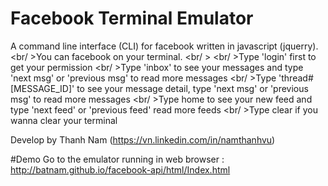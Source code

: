 # Facebook Terminal Emulator
A command line interface (CLI) for facebook  written in javascript (jquerry). 
<br/ >You can facebook on your terminal.
<br/ >
<br/ >Type 'login' first to get your permission
<br/ >Type 'inbox' to see your messages and type 'next msg' or 'previous msg' to read more messages
<br/ >Type 'thread#[MESSAGE_ID]' to see your message detail, type 'next msg' or 'previous msg' to read more messages
<br/ >Type home to see your new feed and type 'next feed' or 'previous feed' read more feeds
<br/ >Type clear if you wanna clear your terminal

Develop by Thanh Nam (https://vn.linkedin.com/in/namthanhvu)

#Demo
Go to the emulator running in web browser : http://batnam.github.io/facebook-api/html/Index.html
